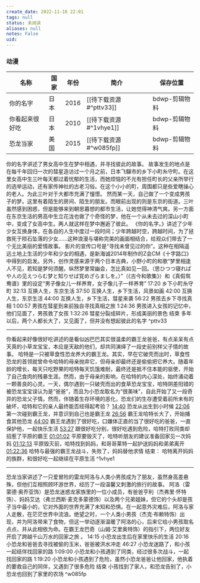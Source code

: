 ```yaml
---
create_date: 2022-11-16 22:01
tags: null
status: 未阅读 
aliases: null
notes: False
uid: 
---
```


### 动漫

| 名称           | 国家 | 年份 | 简介                   | 保存位置  |
| -------------- | ---- | ---- | ---------------------- | --------- |
| 你的名字       | 日本 | 2016 | [[待下载资源#^pttv33]] | bdwp-剪辑物料 |
| 你看起来很好吃 | 日本 |   2010   |   [[待下载资源#^1vhye1]]                     |   bdwp-剪辑物料        |
| 恐龙当家               |  美国    | 2015     |   [[待下载资源#^w085fp]]                     |     bdwp-剪辑物料      |

你的名字讲述了男女高中生在梦中相遇，并寻找彼此的故事。
故事发生的地点是在每千年回归一次的彗星造访过一个月之前，日本飞驒市的乡下小町糸守町。在这里女高中生三叶每天都过着忧郁的生活，而她烦恼的不光有担任町长的父亲所举行的选举运动，还有家传神社的古老习俗。在这个小小的町，周围都只是些爱瞎操心的老人。为此三叶对于大都市充满了憧憬。
然而某一天，自己做了一个变成男孩子的梦。这里有着陌生的房间、陌生的朋友。而眼前出现的则是东京的街道。三叶虽然感到困惑，但是能够来到朝思暮想的都市生活，让她觉得神清气爽。另一方面在东京生活的男高中生立花泷也做了个奇怪的梦，他在一个从未去过的深山小町中，变成了女高中生。两人就这样在梦中邂逅了彼此。
《你的名字。》讲述了少年少女互换身体，在各自的人生中度过一段时间；少年跨越时空，跨越时间，为了拯救死于陨石坠落的少女……这种浪漫与堪称完美的画面相结合，给观众们带去了一个无比美丽的爱情故事。
影片的宣传口号是“寻找未曾见过的你”。这种在相隔遥远土地上生活的少年和少女的相遇，是新海诚2014年制作的Z会CM《十字路口》中得到的启发。另外，创作灵感来源于两个日本古典，小野小町的和歌“梦里相逢人不见，若知是梦何须醒。纵然梦里常幽会，怎比真如见一回。（思ひつつ寝ればや人の见えつらむ梦と知りせば覚めざらましを。）”（《古今和歌集》）和《真假鸳鸯谱》里的设定“男子像女儿一样养育，女子像儿子一样养育”
17:20 乡下小町糸守町
32:13 互换人生，东京生活
37:50 互换人生，乡下生活，风景如画
42:00 互换人生，东京生活
44:00 互换人生，乡下生活，彗星来袭
56:22 男孩去乡下寻找真相
1:00:57 男孩在彗星到来前独自寻找真相之旅
1:24:36 男孩进入女孩的记忆中，他们见面了，男孩救了女孩
1:32:26 彗星分裂成碎片，形成美丽的景色
结束 多年以后，两个人都长大了，又见面了，但并没有想起彼此的名字 ^pttv33

---

你看起来好像很好吃讲述的是看似凶巴巴其实很温柔的霸王龙爸爸，有点呆呆有点天真的小草龙宝宝，本应是天敌的他们，却共同演绎了一段史前别样父子情的故事。
哈特是一只被草食性恐龙养大的霸王龙。其实，早在它破壳而出时，草食性恐龙的首领就曾命令哈特的母亲抛弃它，但母亲却最终还是偷偷把它养大。随着年龄的增长，每天只吃野果的哈特每天饥饿难耐，最终还是抵不住本能的驱使，开始了自己食肉的残暴生涯。然而，由于母亲的影响，在哈特的内心深处，始终涌动着一颗善良的心灵。一天，偶尔遇到一只破壳而出的食草恐龙宝宝，哈特阴差阳错的被恐龙宝宝误认为是“爸爸”，而且为小恐龙取名为“很美味”，自此开始了又一段奇异的恐龙父子情。然而，伴随着生存环境的恶化，恐龙们的生存遭受着前所未有的破坏，哈特和它的亲人最终能否经得起考验？
[14:40](file:///Users/liuzhong/Downloads/%E4%BD%A0%E7%9C%8B%E8%B5%B7%E6%9D%A5%E5%BE%88%E5%A5%BD%E5%90%83.1080p.%E5%9B%BD%E6%97%A5%E5%8F%8C%E8%AF%AD.BD%E4%B8%AD%E5%AD%97/%E4%BD%A0%E7%9C%8B%E8%B5%B7%E6%9D%A5%E5%BE%88%E5%A5%BD%E5%90%83.1080p.%E5%9B%BD%E6%97%A5%E5%8F%8C%E8%AF%AD.BD%E4%B8%AD%E5%AD%97%5B66%E5%BD%B1%E8%A7%86www.66Ys.Co%5D.mp4#t=880.0257) 恐龙从出生到小时候
[22:06](file:///Users/liuzhong/Downloads/%E4%BD%A0%E7%9C%8B%E8%B5%B7%E6%9D%A5%E5%BE%88%E5%A5%BD%E5%90%83.1080p.%E5%9B%BD%E6%97%A5%E5%8F%8C%E8%AF%AD.BD%E4%B8%AD%E5%AD%97/%E4%BD%A0%E7%9C%8B%E8%B5%B7%E6%9D%A5%E5%BE%88%E5%A5%BD%E5%90%83.1080p.%E5%9B%BD%E6%97%A5%E5%8F%8C%E8%AF%AD.BD%E4%B8%AD%E5%AD%97%5B66%E5%BD%B1%E8%A7%86www.66Ys.Co%5D.mp4#t=1326.674288) 第一次碰到霸王龙，并意识到自己也是霸王龙
[26:56](file:///Users/liuzhong/Downloads/%E4%BD%A0%E7%9C%8B%E8%B5%B7%E6%9D%A5%E5%BE%88%E5%A5%BD%E5%90%83.1080p.%E5%9B%BD%E6%97%A5%E5%8F%8C%E8%AF%AD.BD%E4%B8%AD%E5%AD%97/%E4%BD%A0%E7%9C%8B%E8%B5%B7%E6%9D%A5%E5%BE%88%E5%A5%BD%E5%90%83.1080p.%E5%9B%BD%E6%97%A5%E5%8F%8C%E8%AF%AD.BD%E4%B8%AD%E5%AD%97%5B66%E5%BD%B1%E8%A7%86www.66Ys.Co%5D.mp4#t=1616.08747) 霸王龙哈特长大了，开始捕食其他恐龙
[44:00](file:///Users/liuzhong/Downloads/%E4%BD%A0%E7%9C%8B%E8%B5%B7%E6%9D%A5%E5%BE%88%E5%A5%BD%E5%90%83.1080p.%E5%9B%BD%E6%97%A5%E5%8F%8C%E8%AF%AD.BD%E4%B8%AD%E5%AD%97/%E4%BD%A0%E7%9C%8B%E8%B5%B7%E6%9D%A5%E5%BE%88%E5%A5%BD%E5%90%83.1080p.%E5%9B%BD%E6%97%A5%E5%8F%8C%E8%AF%AD.BD%E4%B8%AD%E5%AD%97%5B66%E5%BD%B1%E8%A7%86www.66Ys.Co%5D.mp4#t=2648.060787) 霸王龙遇到了很好吃，口嫌体正直的当了很好吃的爸爸，一直保护他，一起快乐生活
[53:27](file:///Users/liuzhong/Downloads/%E4%BD%A0%E7%9C%8B%E8%B5%B7%E6%9D%A5%E5%BE%88%E5%A5%BD%E5%90%83.1080p.%E5%9B%BD%E6%97%A5%E5%8F%8C%E8%AF%AD.BD%E4%B8%AD%E5%AD%97/%E4%BD%A0%E7%9C%8B%E8%B5%B7%E6%9D%A5%E5%BE%88%E5%A5%BD%E5%90%83.1080p.%E5%9B%BD%E6%97%A5%E5%8F%8C%E8%AF%AD.BD%E4%B8%AD%E5%AD%97%5B66%E5%BD%B1%E8%A7%86www.66Ys.Co%5D.mp4#t=3207.740143) 跟很好吃分别，很好吃遇到危险，哈特打败同类却招惹了平原的霸王
[01:01:02](file:///Users/liuzhong/Downloads/%E4%BD%A0%E7%9C%8B%E8%B5%B7%E6%9D%A5%E5%BE%88%E5%A5%BD%E5%90%83.1080p.%E5%9B%BD%E6%97%A5%E5%8F%8C%E8%AF%AD.BD%E4%B8%AD%E5%AD%97/%E4%BD%A0%E7%9C%8B%E8%B5%B7%E6%9D%A5%E5%BE%88%E5%A5%BD%E5%90%83.1080p.%E5%9B%BD%E6%97%A5%E5%8F%8C%E8%AF%AD.BD%E4%B8%AD%E5%AD%97%5B66%E5%BD%B1%E8%A7%86www.66Ys.Co%5D.mp4#t=3662.246414) 平原要毁灭了，哈特听朋友的建议准备回家见一次妈妈
[01:12:13](file:///Users/liuzhong/Downloads/%E4%BD%A0%E7%9C%8B%E8%B5%B7%E6%9D%A5%E5%BE%88%E5%A5%BD%E5%90%83.1080p.%E5%9B%BD%E6%97%A5%E5%8F%8C%E8%AF%AD.BD%E4%B8%AD%E5%AD%97/%E4%BD%A0%E7%9C%8B%E8%B5%B7%E6%9D%A5%E5%BE%88%E5%A5%BD%E5%90%83.1080p.%E5%9B%BD%E6%97%A5%E5%8F%8C%E8%AF%AD.BD%E4%B8%AD%E5%AD%97%5B66%E5%BD%B1%E8%A7%86www.66Ys.Co%5D.mp4#t=4333.86291) 平原毁灭前，哈特找到妈妈，和哥哥莱特一起护送妈妈和弟弟离开
[01:22:36](file:///Users/liuzhong/Downloads/%E4%BD%A0%E7%9C%8B%E8%B5%B7%E6%9D%A5%E5%BE%88%E5%A5%BD%E5%90%83.1080p.%E5%9B%BD%E6%97%A5%E5%8F%8C%E8%AF%AD.BD%E4%B8%AD%E5%AD%97/%E4%BD%A0%E7%9C%8B%E8%B5%B7%E6%9D%A5%E5%BE%88%E5%A5%BD%E5%90%83.1080p.%E5%9B%BD%E6%97%A5%E5%8F%8C%E8%AF%AD.BD%E4%B8%AD%E5%AD%97%5B66%E5%BD%B1%E8%A7%86www.66Ys.Co%5D.mp4#t=4956.735297) 哈特与最强的霸王龙战斗，失败了，妈妈替他求情
结束： 哈特离开妈妈的族群，和很好吃一起继续在平原生活 ^1vhye1

---

恐龙当家讲述了一只爱冒险的雷龙阿洛与人类小男孩成为了朋友，虽然身高差悬殊，但他们互相照顾环游世界，经历了一段温馨又刺激的旅行的故事。
阿洛（雷蒙德·奥乔亚饰）是恐龙迷惑龙家族里的一位小成员，有爸爸亨利（杰弗里·怀特饰）、妈妈艾达（弗兰西斯·麦克多蒙德饰）以及两个兄弟姐妹，但它的个头却是孩子当中最小的，它对外面的世界充满了未知和恐惧。在一起意外灾难后，阿洛与家人走散，在茫茫世界中流浪。绝望之时，一个人类小男孩（杰克·布赖特饰）出现，并为阿洛带来了食物，但这一举动逐渐温暖了阿洛的心，后来它给小男孩取名点点，并从此相依为命。在霸王龙巴奇（山姆·艾里奥特饰）的指引下，两位好友开启了跨越千山万水的回家之旅  。
14:15 小恐龙出生后在家里快乐的生活
20:16 小恐龙和爸爸去寻找被偷的玉米，爸爸被洪水冲走
46:27 小恐龙迷路了，和小孩一起结伴找回家的路
1:09:00 小恐龙和小孩遇到了同类，经过很多次战斗，一起找回家的路
1:19:20 小恐龙和小孩遇到了危险，虽然小恐龙爸爸让他回家，他执着的要救自己的同伴，又遇到了很多危险
结束 小孩找到了家人，和恐龙告别了，小恐龙也回到了家里的农场 ^w085fp


